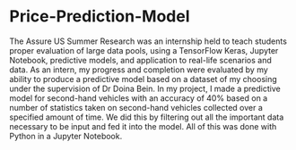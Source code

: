 # Price-Prediction-Model

The Assure US Summer Research was an internship held to teach students proper evaluation of large data pools, using a TensorFlow Keras, Jupyter Notebook, predictive models, and application to real-life scenarios and data.
As an intern, my progress and completion were evaluated by my ability to produce a predictive model based on a dataset of my choosing under the supervision of Dr Doina Bein.
In my project, I made a predictive model for second-hand vehicles with an accuracy of 40% based on a number of statistics taken on second-hand vehicles collected over a specified amount of time. We did this by filtering out all the important data necessary to be input and fed it into the model. All of this was done with Python in a Jupyter Notebook.
